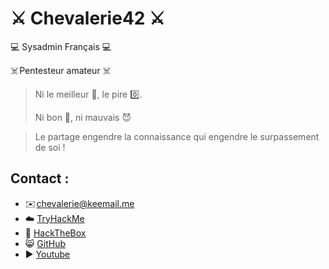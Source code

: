 # ⚔️ **Chevalerie42** ⚔️

💻 Sysadmin Français 💻 

☠️ Pentesteur amateur ☠️ 

> Ni le meilleur 💯, le pire 0️⃣.
> 
> Ni bon 👼, ni mauvais 😈

>Le partage engendre la connaissance qui engendre le surpassement de soi ! 

## **Contact :**

- ✉️ [chevalerie@keemail.me](mailto:chevalerie@keemail.me)
- ☁️ [TryHackMe](https://tryhackme.com/p/Chevalerie) 
- 🧊 [HackTheBox](https://app.hackthebox.com/profile/390130)
- 😸 [GitHub](https://github.com/Chevalerie42/)
- ▶️ [Youtube](https://www.youtube.com/channel/UCl-oB2xW0ec2Vy0YScAPBIg)
